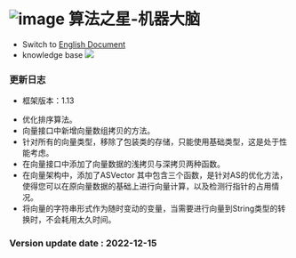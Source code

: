 # ![image](https://user-images.githubusercontent.com/113756063/194830221-abe24fcc-484b-4769-b3b7-ec6d8138f436.png) 算法之星-机器大脑

- Switch to [English Document](https://github.com/BeardedManZhao/algorithmStar/blob/main/src_code/update/1.12_1.13.md)
- knowledge base
  <a href="https://github.com/BeardedManZhao/algorithmStar/blob/main/KnowledgeDocument/knowledge%20base-Chinese.md">
  <img src = "https://user-images.githubusercontent.com/113756063/194838003-7ad14dac-b38c-4b57-a942-ba58f00baaf7.png"/>
  </a>

### 更新日志

* 框架版本：1.13

- 优化排序算法。
- 向量接口中新增向量数组拷贝的方法。
- 针对所有的向量类型，移除了包装类的存储，只能使用基础类型，这是处于性能考虑。
- 在向量接口中添加了向量数据的浅拷贝与深拷贝两种函数。
- 在向量架构中，添加了ASVector 其中包含三个函数，是针对AS的优化方法，使得您可以在原向量数据的基础上进行向量计算，以及检测行指针的占用情况。
- 将向量的字符串形式作为随时变动的变量，当需要进行向量到String类型的转换时，不会耗用太久时间。

### Version update date : 2022-12-15